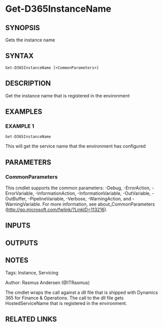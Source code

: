 ﻿---
external help file: d365fo.tools-help.xml
Module Name: d365fo.tools
online version:
schema: 2.0.0
---

# Get-D365InstanceName

## SYNOPSIS
Gets the instance name

## SYNTAX

```
Get-D365InstanceName [<CommonParameters>]
```

## DESCRIPTION
Get the instance name that is registered in the environment

## EXAMPLES

### EXAMPLE 1
```
Get-D365InstanceName
```

This will get the service name that the environment has configured

## PARAMETERS

### CommonParameters
This cmdlet supports the common parameters: -Debug, -ErrorAction, -ErrorVariable, -InformationAction, -InformationVariable, -OutVariable, -OutBuffer, -PipelineVariable, -Verbose, -WarningAction, and -WarningVariable.
For more information, see about_CommonParameters (http://go.microsoft.com/fwlink/?LinkID=113216).

## INPUTS

## OUTPUTS

## NOTES
Tags: Instance, Servicing

Author: Rasmus Andersen (@ITRasmus)

The cmdlet wraps the call against a dll file that is shipped with Dynamics 365 for Finance & Operations.
The call to the dll file gets HostedServiceName that is registered in the environment.

## RELATED LINKS
